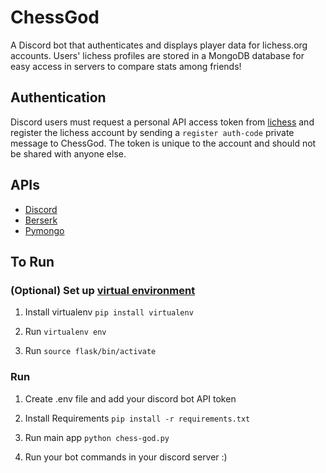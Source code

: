 # ChessGod
A Discord bot that authenticates and displays player data for lichess.org accounts. Users' lichess profiles
are stored in a MongoDB database for easy access in servers to compare stats among friends!

## Authentication
Discord users must request a personal API access token from [lichess](https://lichess.org/account/oauth/token) and
register the lichess account by sending a `register auth-code` private message to ChessGod. The token is unique to
the account and should not be shared with anyone else.

## APIs
- [Discord](https://discordpy.readthedocs.io/en/stable/api.html) 
- [Berserk](https://berserk.readthedocs.io/en/master/)
- [Pymongo](https://pymongo.readthedocs.io/en/stable/)

## To Run

### (Optional) Set up [virtual environment](https://virtualenv.pypa.io/en/latest/)

1. Install virtualenv `pip install virtualenv`

2.  Run `virtualenv env`

3.  Run `source flask/bin/activate`


### Run 
1. Create .env file and add your discord bot API token

2. Install Requirements
```pip install -r requirements.txt```

3. Run main app
```python chess-god.py```

4. Run your bot commands in your discord server :)
